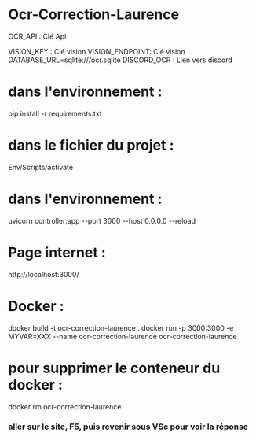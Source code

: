 # Ocr-Correction-Laurence

OCR_API : Clé Api

VISION_KEY : Clé vision
VISION_ENDPOINT: Clé vision
DATABASE_URL=sqlite:///ocr.sqlite 
DISCORD_OCR : Lien vers discord

# dans l'environnement :
pip install -r requirements.txt

# dans le fichier du projet :
Env/Scripts/activate

# dans l'environnement :
 uvicorn controller:app --port 3000 --host 0.0.0.0 --reload
 # Page internet :
 http://localhost:3000/

 # Docker :
docker build -t ocr-correction-laurence .
docker run -p 3000:3000 -e MYVAR=XXX --name ocr-correction-laurence ocr-correction-laurence

# pour supprimer le conteneur du docker :
docker rm ocr-correction-laurence
### aller sur le site, F5, puis revenir sous VSc pour voir la réponse
